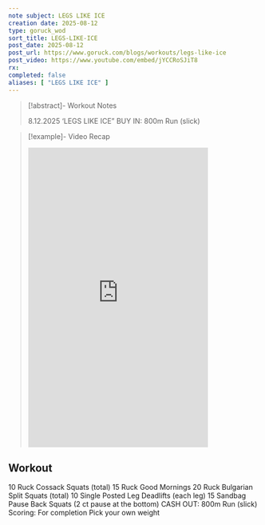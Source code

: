 ```yaml
---
note subject: LEGS LIKE ICE
creation date: 2025-08-12
type: goruck_wod
sort_title: LEGS-LIKE-ICE
post_date: 2025-08-12
post_url: https://www.goruck.com/blogs/workouts/legs-like-ice
post_video: https://www.youtube.com/embed/jYCCRoSJiT8
rx: 
completed: false
aliases: [ "LEGS LIKE ICE" ]
---
```


> [!abstract]- Workout Notes
> 
> 8.12.2025 ‘LEGS LIKE ICE”
BUY IN: 800m Run (slick)

> [!example]- Video Recap
> <iframe width="360" height="600" src="https://www.youtube.com/embed/jYCCRoSJiT8" frameborder="0" allowfullscreen></iframe>

## Workout
10 Ruck Cossack Squats (total)
15 Ruck Good Mornings
20 Ruck Bulgarian Split Squats (total)
10 Single Posted Leg Deadlifts (each leg)
15 Sandbag Pause Back Squats (2 ct pause at the bottom)
CASH OUT: 800m Run (slick)
Scoring: For completion
Pick your own weight
